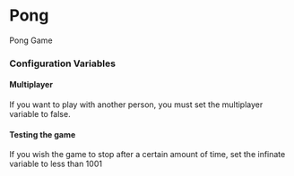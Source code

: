 # Pong
Pong Game


### Configuration Variables
#### Multiplayer
If you want to play with another person, you must set the multiplayer variable to false.
#### Testing the game
If you wish the game to stop after a certain amount of time, set the infinate variable to less than 1001
